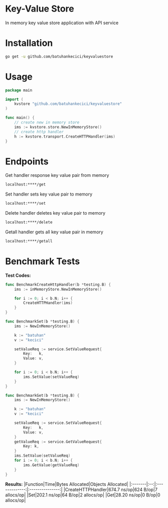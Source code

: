 # Key-Value Store
In memory key value store application with API service

# Installation
```bash
go get -u github.com/batuhankecici/keyvaluestore
```

# Usage

```go
package main

import (
	kvstore "github.com/batuhankecici/keyvaluestore"
)

func main() {
	// create new in memory store
	ims := kvstore.store.NewInMemoryStore()
	// create http handler
	h := kvstore.transport.CreateHTTPHandler(ims)
}
```
# Endpoints

Get handler response key value pair from memory
```zsh
localhost:****/get
```
Set handler sets key value pair to memory
```zsh
localhost:****/set
```
Delete handler deletes key value pair to memory
```zsh
localhost:****/delete
```
Getall handler gets all key value pair in memory
```zsh
localhost:****/getall
```

# Benchmark Tests
**Test Codes:**

```go
func BenchmarkCreateHttpHandler(b *testing.B) {
	ims := inMemoryStore.NewInMemoryStore()

	for i := 0; i < b.N; i++ {
		CreateHTTPHandler(ims)
	}
}

func BenchmarkSet(b *testing.B) {
	ims := NewInMemoryStore()

	k := "batuhan"
	v := "kecici"

	setValueReq := service.SetValueRequest{
		Key:   k,
		Value: v,
	}

	for i := 0; i < b.N; i++ {
		ims.SetValue(setValueReq)
	}
}

func BenchmarkGet(b *testing.B) {
	ims := NewInMemoryStore()

	k := "batuhan"
	v := "kecici"

	setValueReq := service.SetValueRequest{
		Key:   k,
		Value: v,
	}
	getValueReq := service.GetValueRequest{
		Key: k,
	}
	ims.SetValue(setValueReq)
	for i := 0; i < b.N; i++ {
		ims.GetValue(getValueReq)
	}
}

```

**Results:**
|Function|Time|Bytes Allocated|Objects Allocated|
|:-------|:--:|:-------------:|:---------------:|
|CreateHTTPHandler|674.7 ns/op|624 B/op|7 allocs/op|
|Set|202.1 ns/op|64 B/op|2 allocs/op|
|Get|28.20 ns/op|0 B/op|0 allocs/op|